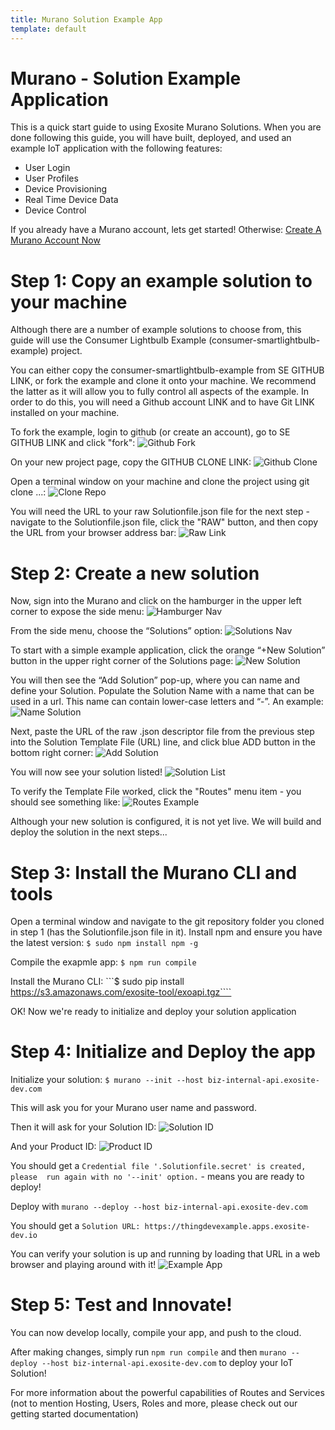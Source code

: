 ```yaml
---
title: Murano Solution Example App
template: default
---
```


# Murano - Solution Example Application
This is a quick start guide to using Exosite Murano Solutions.  When you are done following this guide, you will have built, deployed, and used an example IoT application with the following features:

<ul><li>User Login</li>
<li>User Profiles</li>
<li>Device Provisioning</li>
<li>Real Time Device Data</li>
<li>Device Control</li>
</ul>

If you already have a Murano account, lets get started!  Otherwise: <a class="btn orange" href="https://exosite.com/business/signup">Create A Murano Account Now</a>

# Step 1: Copy an example solution to your machine
Although there are a number of example solutions to choose from, this guide will use the Consumer Lightbulb Example (consumer-smartlightbulb-example) project.

You can either copy the consumer-smartlightbulb-example from SE GITHUB LINK, or fork the example and clone it onto your machine.  We recommend the latter as it will allow you to fully control all aspects of the example.  In order to do this, you will need a Github account LINK and to have Git LINK installed on your machine.

To fork the example, login to github (or create an account), go to SE GITHUB LINK and click "fork": ![Github Fork](assets/github_fork.png)

On your new project page, copy the GITHUB CLONE LINK: ![Github Clone](assets/github_clone.png)

Open a terminal window on your machine and clone the project using git clone ...: ![Clone Repo](assets/clone_repo.png)

You will need the URL to your raw Solutionfile.json file for the next step - navigate to the Solutionfile.json file, click the "RAW" button, and then copy the URL from your browser address bar: ![Raw Link](assets/raw_link.png)

# Step 2: Create a new solution
Now, sign into the Murano and click on the hamburger in the upper left corner to expose the side menu: ![Hamburger Nav](assets/hamburgha.png)

From the side menu, choose the “Solutions” option: ![Solutions Nav](assets/solutions_menu.png)

To start with a simple example application, click the orange “+New Solution” button in the upper right corner of the Solutions page: ![New Solution](assets/new_solution.png)

You will then see the “Add Solution” pop-up, where you can name and define your Solution. Populate the Solution Name with a name that can be used in a url. This name can contain lower-case letters and “-”. An example: ![Name Solution](assets/name_solution.png) 

Next, paste the URL of the raw .json descriptor file from the previous step into the Solution Template File (URL) line, and click blue ADD button in the bottom right corner: ![Add Solution](assets/add_solution.png) 

You will now see your solution listed! ![Solution List](assets/solution_list.png) 

To verify the Template File worked, click the "Routes" menu item - you should see something like: ![Routes Example](assets/routes_example.png) 

Although your new solution is configured, it is not yet live.  We will build and deploy the solution in the next steps...

# Step 3: Install the Murano CLI and tools

Open a terminal window and navigate to the git repository folder you cloned in step 1 (has the Solutionfile.json file in it).  Install npm and ensure you have the latest version: ```$ sudo npm install npm -g```

Compile the exapmle app: ```$ npm run compile```

Install the Murano CLI: ```$ sudo pip install https://s3.amazonaws.com/exosite-tool/exoapi.tgz````

OK!  Now we're ready to initialize and deploy your solution application

# Step 4: Initialize and Deploy the app

Initialize your solution: ```$ murano --init --host biz-internal-api.exosite-dev.com```

This will ask you for your Murano user name and password.

Then it will ask for your Solution ID: ![Solution ID](assets/solution_id.png) 

And your Product ID: ![Product ID](assets/product_id.png) 

You should get a ```Credential file '.Solutionfile.secret' is created, please  run again with no '--init' option.``` - means you are ready to deploy!

Deploy with ```murano --deploy --host biz-internal-api.exosite-dev.com```

You should get a ```Solution URL: https://thingdevexample.apps.exosite-dev.io```

You can verify your solution is up and running by loading that URL in a web browser and playing around with it!  ![Example App](assets/example_app.png) 

# Step 5: Test and Innovate!
You can now develop locally, compile your app, and push to the cloud.

After making changes, simply run ```npm run compile``` and then ```murano --deploy --host biz-internal-api.exosite-dev.com``` to deploy your IoT Solution!

For more information about the powerful capabilities of Routes and Services (not to mention Hosting, Users, Roles and more, please check out our getting started documentation)


